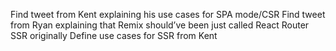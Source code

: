 Find tweet from Kent explaining his use cases for SPA mode/CSR
Find tweet from Ryan explaining that Remix should’ve been just called React Router SSR originally
Define use cases for SSR from Kent
